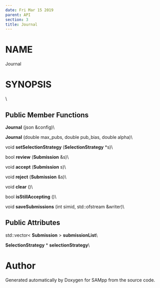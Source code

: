 ```yaml
---
date: Fri Mar 15 2019
parent: API
section: 3
title: Journal
---
```


NAME
====

Journal

SYNOPSIS
========

\

Public Member Functions
-----------------------

**Journal** (json &config)\

**Journal** (double max\_pubs, double pub\_bias, double alpha)\

void **setSelectionStrategy** (**SelectionStrategy** \*s)\

bool **review** (**Submission** &s)\

void **accept** (**Submission** s)\

void **reject** (**Submission** &s)\

void **clear** ()\

bool **isStillAccepting** ()\

void **saveSubmissions** (int simid, std::ofstream &writer)\

Public Attributes
-----------------

std::vector\< **Submission** \> **submissionList**\

**SelectionStrategy** \* **selectionStrategy**\

Author
======

Generated automatically by Doxygen for SAMpp from the source code.
